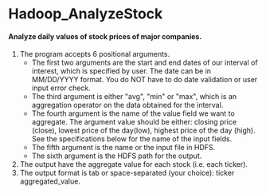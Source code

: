 # Hadoop_AnalyzeStock
#### Analyze daily values of stock prices of major companies.

1. The program accepts 6 positional arguments.
   * The first two arguments are the start and end dates of our interval of interest, which is specified by user. The date can be in MM/DD/YYYY format. You do NOT have to do date validation or user input error check.
   * The third argument is either "avg", "min" or "max", which is an aggregation operator on the data obtained for the interval. 
   * The fourth argument is the name of the value field we want to aggregate. The argument value should be either: closing price (close), lowest price of the day(low), highest price of the day (high). See the specifications below for the name of the input fields.
   * The fifth argument is the name or the input file in HDFS.
   * The sixth argument is the HDFS path for the output.
2. The output have the aggregate value for each stock (i.e. each ticker).
3. The output format is tab or space-separated (your choice): ticker aggregated_value.
